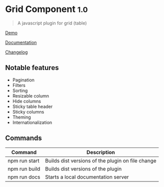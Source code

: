 # Grid Component <small>1.0</small>

> A javascript plugin for grid (table)

[Demo](https://sa-si-dev.github.io/grid-component/#/demo.md)

[Documentation](https://sa-si-dev.github.io/grid-component)

[Changelog](https://github.com/sa-si-dev/grid-component/releases)

## Notable features

* Pagination
* Filters
* Sorting
* Resizable column
* Hide columns
* Sticky table header
* Sticky columns
* Theming
* Internationalization

## Commands

| Command | Description |
|---------|-------------|
| npm run start | Builds dist versions of the plugin on file change |
| npm run build | Builds dist versions of the plugin |
| npm run docs | Starts a local documentation server |
